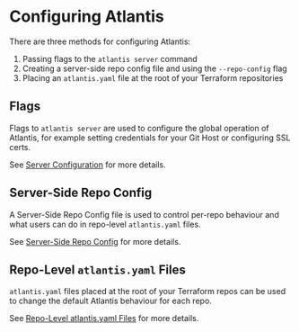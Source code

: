 # Configuring Atlantis

There are three methods for configuring Atlantis:

1. Passing flags to the `atlantis server` command
1. Creating a server-side repo config file and using the `--repo-config` flag
1. Placing an `atlantis.yaml` file at the root of your Terraform repositories

## Flags

Flags to `atlantis server` are used to configure the global operation of
Atlantis, for example setting credentials for your Git Host
or configuring SSL certs.

See [Server Configuration](server-configuration.md) for more details.

## Server-Side Repo Config

A Server-Side Repo Config file is used to control per-repo behaviour
and what users can do in repo-level `atlantis.yaml` files.

See [Server-Side Repo Config](server-side-repo-config.md) for more details.

## Repo-Level `atlantis.yaml` Files

`atlantis.yaml` files placed at the root of your Terraform repos can be used to
change the default Atlantis behaviour for each repo.

See [Repo-Level atlantis.yaml Files](repo-level-atlantis-yaml.md) for more details.
